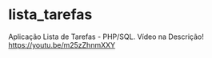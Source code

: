 # lista_tarefas
Aplicação Lista de Tarefas - PHP/SQL. Vídeo na Descrição!
https://youtu.be/m25zZhnmXXY

